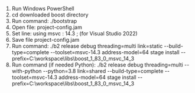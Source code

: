 1. Run Windows PowerShell
2. cd downloaded boost directory
3. Run command: ./bootstrap
4. Open file: project-config.jam
5. Set line: using msvc : 14.3 ; (for Visual Studio 2022)
6. Save file project-config.jam
7. Run command: ./b2 release debug threading=multi link=static --build-type=complete --toolset=msvc-14.3 address-model=64 stage install --prefix=C:\workspace\libs\boost_1_83_0_msvc_14_3
8. Run command (if needed Python): ./b2 release debug threading=multi --with-python --python=3.8 link=shared --build-type=complete --toolset=msvc-14.3 address-model=64 stage install --prefix=C:\workspace\libs\boost_1_83_0_msvc_14_3